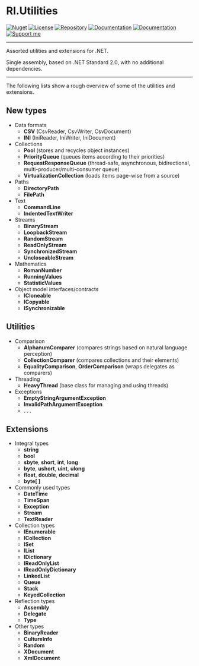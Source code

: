 # RI.Utilities

[![Nuget](https://img.shields.io/nuget/v/RI.Utilities)](https://www.nuget.org/packages/RI.Utilities/) [![License](https://img.shields.io/github/license/RotenInformatik/UtilitiesDotNet)](LICENSE) [![Repository](https://img.shields.io/badge/repo-UtilitiesDotNet-lightgrey)](https://github.com/RotenInformatik/UtilitiesDotNet) [![Documentation](https://img.shields.io/badge/docs-Readme-yellowgreen)](README.md) [![Documentation](https://img.shields.io/badge/docs-History-yellowgreen)](HISTORY.md) [![Support me](https://img.shields.io/badge/support%20me-Ko--fi-ff69b4?logo=Ko-fi)](https://ko-fi.com/franziskaroten)

---

Assorted utilities and extensions for .NET.

Single assembly, based on .NET Standard 2.0, with no additional dependencies.

---

The following lists show a rough overview of some of the utilities and extensions.

## New types

* Data formats
  * **CSV** (CsvReader, CsvWriter, CsvDocument)
  * **INI** (IniReader, IniWriter, IniDocument)
* Collections
  * **Pool** (stores and recycles object instances)
  * **PriorityQueue** (queues items according to their priorities)
  * **RequestResponseQueue** (thread-safe, asynchronous, bidirectional, multi-producer/multi-consumer queue)
  * **VirtualizationCollection** (loads items page-wise from a source)
* Paths
  * **DirectoryPath**
  * **FilePath**
* Text
  * **CommandLine**
  * **IndentedTextWriter**
* Streams
  * **BinaryStream**
  * **LoopbackStream**
  * **RandomStream**
  * **ReadOnlyStream**
  * **SynchronizedStream**
  * **UncloseableStream**
* Mathematics
  * **RomanNumber**
  * **RunningValues**
  * **StatisticValues**
* Object model interfaces/contracts
  * **ICloneable**
  * **ICopyable**
  * **ISynchronizable**

## Utilities

* Comparison
  * **AlphanumComparer** (compares strings based on natural language perception)
  * **CollectionComparer** (compares collections and their elements)
  * **EqualityComparison**, **OrderComparison** (wraps delegates as comparers)
* Threading
  * **HeavyThread** (base class for managing and using threads)
* Exceptions
  * **EmptyStringArgumentException**
  * **InvalidPathArgumentException**
  * **. . .**

## Extensions

* Integral types
  * **string**
  * **bool**
  * **sbyte**, **short**, **int**, **long**
  * **byte**, **ushort**, **uint**, **ulong**
  * **float**, **double**, **decimal**
  * **byte[ ]**
* Commonly used types
  * **DateTime**
  * **TimeSpan**
  * **Exception**
  * **Stream**
  * **TextReader**
* Collection types
  * **IEnumerable**
  * **ICollection**
  * **ISet**
  * **IList**
  * **IDictionary**
  * **IReadOnlyList**
  * **IReadOnlyDictionary**
  * **LinkedList**
  * **Queue**
  * **Stack**
  * **KeyedCollection**
* Reflection types
  * **Assembly**
  * **Delegate**
  * **Type**
* Other types
  * **BinaryReader**
  * **CultureInfo**
  * **Random**
  * **XDocument**
  * **XmlDocument**
